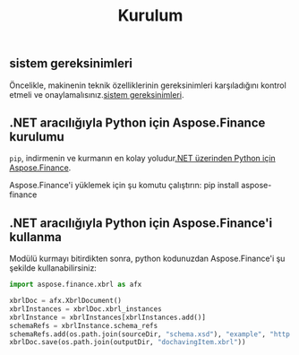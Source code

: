 ﻿---
title: Kurulum
type: docs
weight: 60
url: /tr/python-net/installation/
description: Python Finance Kitaplığı API'in NuGet ve Paket Yöneticisi GUI veya Konsolu kullanılarak Kurulumu hakkında bilgi edinin.
---
## **sistem gereksinimleri**

 Öncelikle, makinenin teknik özelliklerinin gereksinimleri karşıladığını kontrol etmeli ve onaylamalısınız.[sistem gereksinimleri](/finance/tr/python-net/system-requirements/).

## **.NET aracılığıyla Python için Aspose.Finance kurulumu**
 `pip`, indirmenin ve kurmanın en kolay yoludur[.NET üzerinden Python için Aspose.Finance](https://pypi.org/project/aspose-finance/).

Aspose.Finance'i yüklemek için şu komutu çalıştırın: pip install aspose-finance

## **.NET aracılığıyla Python için Aspose.Finance'i kullanma**

Modülü kurmayı bitirdikten sonra, python kodunuzdan Aspose.Finance'i şu şekilde kullanabilirsiniz:

```py
import aspose.finance.xbrl as afx

xbrlDoc = afx.XbrlDocument()
xbrlInstances = xbrlDoc.xbrl_instances
xbrlInstance = xbrlInstances[xbrlInstances.add()]
schemaRefs = xbrlInstance.schema_refs
schemaRefs.add(os.path.join(sourceDir, "schema.xsd"), "example", "http://example.com/xbrl/taxonomy")
xbrlDoc.save(os.path.join(outputDir, "dochavingItem.xbrl"))
```
